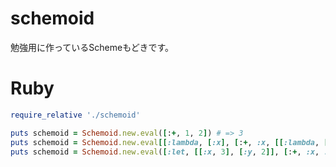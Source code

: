 schemoid
========
勉強用に作っているSchemeもどきです。

Ruby
====
```ruby
require_relative './schemoid'

puts schemoid = Schemoid.new.eval([:+, 1, 2]) # => 3
puts schemoid = Schemoid.new.eval[[:lambda, [:x], [:+, :x, [[:lambda, [:x], :x], 2]]], 3]() # => 5
puts schemoid = Schemoid.new.eval([:let, [[:x, 3], [:y, 2]], [:+, :x, :y]]) # => 5
```
